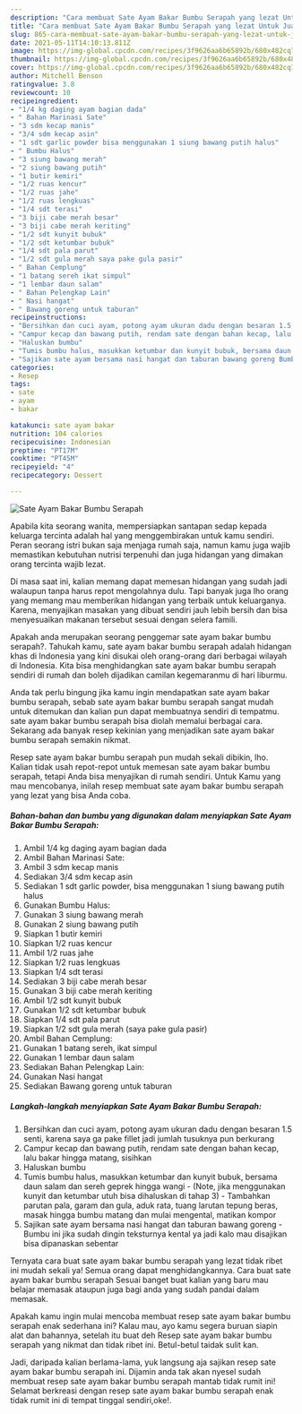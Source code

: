 ```yaml
---
description: "Cara membuat Sate Ayam Bakar Bumbu Serapah yang lezat Untuk Jualan"
title: "Cara membuat Sate Ayam Bakar Bumbu Serapah yang lezat Untuk Jualan"
slug: 865-cara-membuat-sate-ayam-bakar-bumbu-serapah-yang-lezat-untuk-jualan
date: 2021-05-11T14:10:13.811Z
image: https://img-global.cpcdn.com/recipes/3f9626aa6b65892b/680x482cq70/sate-ayam-bakar-bumbu-serapah-foto-resep-utama.jpg
thumbnail: https://img-global.cpcdn.com/recipes/3f9626aa6b65892b/680x482cq70/sate-ayam-bakar-bumbu-serapah-foto-resep-utama.jpg
cover: https://img-global.cpcdn.com/recipes/3f9626aa6b65892b/680x482cq70/sate-ayam-bakar-bumbu-serapah-foto-resep-utama.jpg
author: Mitchell Benson
ratingvalue: 3.8
reviewcount: 10
recipeingredient:
- "1/4 kg daging ayam bagian dada"
- " Bahan Marinasi Sate"
- "3 sdm kecap manis"
- "3/4 sdm kecap asin"
- "1 sdt garlic powder bisa menggunakan 1 siung bawang putih halus"
- " Bumbu Halus"
- "3 siung bawang merah"
- "2 siung bawang putih"
- "1 butir kemiri"
- "1/2 ruas kencur"
- "1/2 ruas jahe"
- "1/2 ruas lengkuas"
- "1/4 sdt terasi"
- "3 biji cabe merah besar"
- "3 biji cabe merah keriting"
- "1/2 sdt kunyit bubuk"
- "1/2 sdt ketumbar bubuk"
- "1/4 sdt pala parut"
- "1/2 sdt gula merah saya pake gula pasir"
- " Bahan Cemplung"
- "1 batang sereh ikat simpul"
- "1 lembar daun salam"
- " Bahan Pelengkap Lain"
- " Nasi hangat"
- " Bawang goreng untuk taburan"
recipeinstructions:
- "Bersihkan dan cuci ayam, potong ayam ukuran dadu dengan besaran 1.5 senti, karena saya ga pake fillet jadi jumlah tusuknya pun berkurang"
- "Campur kecap dan bawang putih, rendam sate dengan bahan kecap, lalu bakar hingga matang, sisihkan"
- "Haluskan bumbu"
- "Tumis bumbu halus, masukkan ketumbar dan kunyit bubuk, bersama daun salam dan sereh geprek hingga wangi (Note, jika menggunakan kunyit dan ketumbar utuh bisa dihaluskan di tahap 3) Tambahkan parutan pala, garam dan gula, aduk rata, tuang larutan tepung beras, masak hingga bumbu matang dan mulai mengental, matikan kompor"
- "Sajikan sate ayam bersama nasi hangat dan taburan bawang goreng Bumbu ini jika sudah dingin teksturnya kental ya jadi kalo mau disajikan bisa dipanaskan sebentar"
categories:
- Resep
tags:
- sate
- ayam
- bakar

katakunci: sate ayam bakar 
nutrition: 104 calories
recipecuisine: Indonesian
preptime: "PT17M"
cooktime: "PT45M"
recipeyield: "4"
recipecategory: Dessert

---
```



![Sate Ayam Bakar Bumbu Serapah](https://img-global.cpcdn.com/recipes/3f9626aa6b65892b/680x482cq70/sate-ayam-bakar-bumbu-serapah-foto-resep-utama.jpg)

Apabila kita seorang wanita, mempersiapkan santapan sedap kepada keluarga tercinta adalah hal yang menggembirakan untuk kamu sendiri. Peran seorang istri bukan saja menjaga rumah saja, namun kamu juga wajib memastikan kebutuhan nutrisi terpenuhi dan juga hidangan yang dimakan orang tercinta wajib lezat.

Di masa  saat ini, kalian memang dapat memesan hidangan yang sudah jadi walaupun tanpa harus repot mengolahnya dulu. Tapi banyak juga lho orang yang memang mau memberikan hidangan yang terbaik untuk keluarganya. Karena, menyajikan masakan yang dibuat sendiri jauh lebih bersih dan bisa menyesuaikan makanan tersebut sesuai dengan selera famili. 



Apakah anda merupakan seorang penggemar sate ayam bakar bumbu serapah?. Tahukah kamu, sate ayam bakar bumbu serapah adalah hidangan khas di Indonesia yang kini disukai oleh orang-orang dari berbagai wilayah di Indonesia. Kita bisa menghidangkan sate ayam bakar bumbu serapah sendiri di rumah dan boleh dijadikan camilan kegemaranmu di hari liburmu.

Anda tak perlu bingung jika kamu ingin mendapatkan sate ayam bakar bumbu serapah, sebab sate ayam bakar bumbu serapah sangat mudah untuk ditemukan dan kalian pun dapat membuatnya sendiri di tempatmu. sate ayam bakar bumbu serapah bisa diolah memalui berbagai cara. Sekarang ada banyak resep kekinian yang menjadikan sate ayam bakar bumbu serapah semakin nikmat.

Resep sate ayam bakar bumbu serapah pun mudah sekali dibikin, lho. Kalian tidak usah repot-repot untuk memesan sate ayam bakar bumbu serapah, tetapi Anda bisa menyajikan di rumah sendiri. Untuk Kamu yang mau mencobanya, inilah resep membuat sate ayam bakar bumbu serapah yang lezat yang bisa Anda coba.

<!--inarticleads1-->

##### Bahan-bahan dan bumbu yang digunakan dalam menyiapkan Sate Ayam Bakar Bumbu Serapah:

1. Ambil 1/4 kg daging ayam bagian dada
1. Ambil  Bahan Marinasi Sate:
1. Ambil 3 sdm kecap manis
1. Sediakan 3/4 sdm kecap asin
1. Sediakan 1 sdt garlic powder, bisa menggunakan 1 siung bawang putih halus
1. Gunakan  Bumbu Halus:
1. Gunakan 3 siung bawang merah
1. Gunakan 2 siung bawang putih
1. Siapkan 1 butir kemiri
1. Siapkan 1/2 ruas kencur
1. Ambil 1/2 ruas jahe
1. Siapkan 1/2 ruas lengkuas
1. Siapkan 1/4 sdt terasi
1. Sediakan 3 biji cabe merah besar
1. Gunakan 3 biji cabe merah keriting
1. Ambil 1/2 sdt kunyit bubuk
1. Gunakan 1/2 sdt ketumbar bubuk
1. Siapkan 1/4 sdt pala parut
1. Siapkan 1/2 sdt gula merah (saya pake gula pasir)
1. Ambil  Bahan Cemplung:
1. Gunakan 1 batang sereh, ikat simpul
1. Gunakan 1 lembar daun salam
1. Sediakan  Bahan Pelengkap Lain:
1. Gunakan  Nasi hangat
1. Sediakan  Bawang goreng untuk taburan




<!--inarticleads2-->

##### Langkah-langkah menyiapkan Sate Ayam Bakar Bumbu Serapah:

1. Bersihkan dan cuci ayam, potong ayam ukuran dadu dengan besaran 1.5 senti, karena saya ga pake fillet jadi jumlah tusuknya pun berkurang
1. Campur kecap dan bawang putih, rendam sate dengan bahan kecap, lalu bakar hingga matang, sisihkan
1. Haluskan bumbu
1. Tumis bumbu halus, masukkan ketumbar dan kunyit bubuk, bersama daun salam dan sereh geprek hingga wangi - (Note, jika menggunakan kunyit dan ketumbar utuh bisa dihaluskan di tahap 3) - Tambahkan parutan pala, garam dan gula, aduk rata, tuang larutan tepung beras, masak hingga bumbu matang dan mulai mengental, matikan kompor
1. Sajikan sate ayam bersama nasi hangat dan taburan bawang goreng - Bumbu ini jika sudah dingin teksturnya kental ya jadi kalo mau disajikan bisa dipanaskan sebentar




Ternyata cara buat sate ayam bakar bumbu serapah yang lezat tidak ribet ini mudah sekali ya! Semua orang dapat menghidangkannya. Cara buat sate ayam bakar bumbu serapah Sesuai banget buat kalian yang baru mau belajar memasak ataupun juga bagi anda yang sudah pandai dalam memasak.

Apakah kamu ingin mulai mencoba membuat resep sate ayam bakar bumbu serapah enak sederhana ini? Kalau mau, ayo kamu segera buruan siapin alat dan bahannya, setelah itu buat deh Resep sate ayam bakar bumbu serapah yang nikmat dan tidak ribet ini. Betul-betul taidak sulit kan. 

Jadi, daripada kalian berlama-lama, yuk langsung aja sajikan resep sate ayam bakar bumbu serapah ini. Dijamin anda tak akan nyesel sudah membuat resep sate ayam bakar bumbu serapah mantab tidak rumit ini! Selamat berkreasi dengan resep sate ayam bakar bumbu serapah enak tidak rumit ini di tempat tinggal sendiri,oke!.

